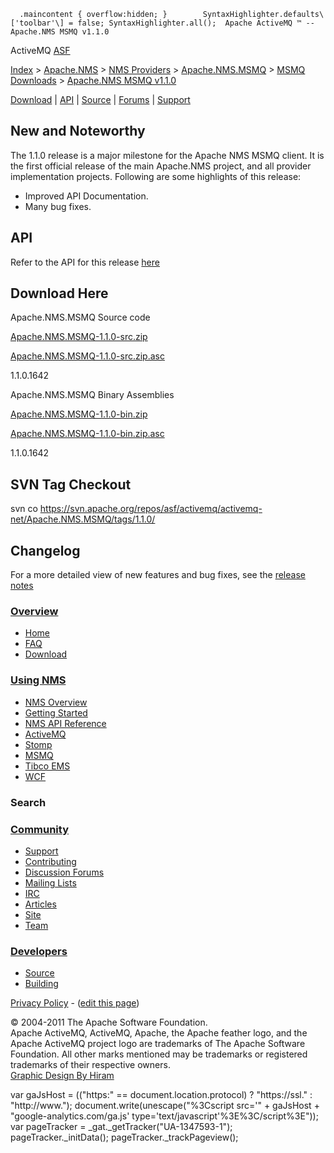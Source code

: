       .maincontent { overflow:hidden; }        SyntaxHighlighter.defaults\['toolbar'\] = false; SyntaxHighlighter.all();  Apache ActiveMQ ™ -- Apache.NMS MSMQ v1.1.0 

ActiveMQ [ASF](http://www.apache.org)

[Index](index.html) > [Apache.NMS](apachenms.html) > [NMS Providers](nms-providers.html) > [Apache.NMS.MSMQ](apachenmsmsmq.html) > [MSMQ Downloads](msmq-downloads.html) > [Apache.NMS MSMQ v1.1.0](apachenms-msmq-v110.html)

[Download](download.html) | [API](nms-api.html) | [Source](source.html) | [Forums](http://activemq.apache.org/discussion-forums.html) | [Support](http://activemq.apache.org/support.html)

New and Noteworthy
------------------

The 1.1.0 release is a major milestone for the Apache NMS MSMQ client. It is the first official release of the main Apache.NMS project, and all provider implementation projects. Following are some highlights of this release:

*   Improved API Documentation.
*   Many bug fixes.

API
---

Refer to the API for this release [here](nms-api.html)

Download Here
-------------

Apache.NMS.MSMQ Source code

[Apache.NMS.MSMQ-1.1.0-src.zip](http://www.apache.org/dyn/closer.cgi/activemq/apache-nms/1.1.0/Apache.NMS.MSMQ-1.1.0-src.zip)

[Apache.NMS.MSMQ-1.1.0-src.zip.asc](http://www.apache.org/dyn/closer.cgi/activemq/apache-nms/1.1.0/Apache.NMS.MSMQ-1.1.0-src.zip.asc)

1.1.0.1642

Apache.NMS.MSMQ Binary Assemblies

[Apache.NMS.MSMQ-1.1.0-bin.zip](http://www.apache.org/dyn/closer.cgi/activemq/apache-nms/1.1.0/Apache.NMS.MSMQ-1.1.0-bin.zip)

[Apache.NMS.MSMQ-1.1.0-bin.zip.asc](http://www.apache.org/dyn/closer.cgi/activemq/apache-nms/1.1.0/Apache.NMS.MSMQ-1.1.0-bin.zip.asc)

1.1.0.1642

SVN Tag Checkout
----------------

svn co https://svn.apache.org/repos/asf/activemq/activemq-net/Apache.NMS.MSMQ/tags/1.1.0/

Changelog
---------

For a more detailed view of new features and bug fixes, see the [release notes](https://issues.apache.org/activemq/secure/ReleaseNote.jspa?projectId=11010&styleName=Html&version=11814)

### [Overview](overview.html)

*   [Home](index.html)
*   [FAQ](faq.html)
*   [Download](download.html)

### [Using NMS](using-nms.html)

*   [NMS Overview](apachenms.html)
*   [Getting Started](nms.html)
*   [NMS API Reference](nms-api.html)
*   [ActiveMQ](apachenmsactivemq.html)
*   [Stomp](apachenmsstomp.html)
*   [MSMQ](apachenmsmsmq.html)
*   [Tibco EMS](apachenmsems.html)
*   [WCF](apachenmswcf.html)

### Search

   

### [Community](community.html)

*   [Support](support.html)
*   [Contributing](http://activemq.apache.org/contributing.html)
*   [Discussion Forums](http://activemq.apache.org/discussion-forums.html)
*   [Mailing Lists](http://activemq.apache.org/mailing-lists.html)
*   [IRC](irc://irc.codehaus.org/activemq)
*   [Articles](articles.html)
*   [Site](site.html)
*   [Team](http://activemq.apache.org/team.html)

### [Developers](developers.html)

*   [Source](source.html)
*   [Building](building.html)

[Privacy Policy](http://activemq.apache.org/privacy-policy.html) \- ([edit this page](https://cwiki.apache.org/confluence/pages/editpage.action?pageId=25201719))

© 2004-2011 The Apache Software Foundation.  
Apache ActiveMQ, ActiveMQ, Apache, the Apache feather logo, and the Apache ActiveMQ project logo are trademarks of The Apache Software Foundation. All other marks mentioned may be trademarks or registered trademarks of their respective owners.  
[Graphic Design By Hiram](http://hiramchirino.com)

var gaJsHost = (("https:" == document.location.protocol) ? "https://ssl." : "http://www."); document.write(unescape("%3Cscript src='" + gaJsHost + "google-analytics.com/ga.js' type='text/javascript'%3E%3C/script%3E")); var pageTracker = \_gat.\_getTracker("UA-1347593-1"); pageTracker.\_initData(); pageTracker.\_trackPageview();